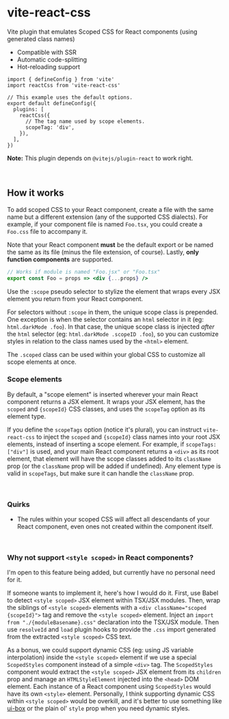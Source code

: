 # vite-react-css

Vite plugin that emulates Scoped CSS for React components (using generated class names)

- Compatible with SSR
- Automatic code-splitting
- Hot-reloading support

```tsx
import { defineConfig } from 'vite'
import reactCss from 'vite-react-css'

// This example uses the default options.
export default defineConfig({
  plugins: [
    reactCss({
      // The tag name used by scope elements.
      scopeTag: 'div',
    }),
  ],
})
```

**Note:** This plugin depends on `@vitejs/plugin-react` to work right.

&nbsp;

## How it works

To add scoped CSS to your React component, create a file with the same name but a different extension (any of the supported CSS dialects). For example, if your component file is named `Foo.tsx`, you could create a `Foo.css` file to accompany it.

Note that your React component **must** be the default export or be named the same as its file (minus the file extension, of course). Lastly, **only function components** are supported.

```jsx
// Works if module is named "Foo.jsx" or "Foo.tsx"
export const Foo = props => <div {...props} />
```

Use the `:scope` pseudo selector to stylize the element that wraps every JSX element you return from your React component.

For selectors without `:scope` in them, the unique scope class is prepended. One exception is when the selector contains an `html` selector in it (eg: `html.darkMode .foo`). In that case, the unique scope class is injected _after_ the `html` selector (eg: `html.darkMode .scopeID .foo`), so you can customize styles in relation to the class names used by the `<html>` element.

The `.scoped` class can be used within your global CSS to customize all scope elements at once.

### Scope elements

By default, a "scope element" is inserted wherever your main React component returns a JSX element. It wraps your JSX element, has the `scoped` and `{scopeId}` CSS classes, and uses the `scopeTag` option as its element type.

If you define the `scopeTags` option (notice it's plural), you can instruct `vite-react-css` to inject the `scoped` and `{scopeId}` class names into your root JSX elements, instead of inserting a scope element. For example, if `scopeTags: ["div"]` is used, and your main React component returns a `<div>` as its root element, that element will have the scope classes added to its `className` prop (or the `className` prop will be added if undefined). Any element type is valid in `scopeTags`, but make sure it can handle the `className` prop.

&nbsp;

### Quirks

- The rules within your scoped CSS will affect all descendants of your React component, even ones not created within the component itself.

&nbsp;

### Why not support `<style scoped>` in React components?

I'm open to this feature being added, but currently have no personal need for it.

If someone wants to implement it, here's how I would do it. First, use Babel to detect `<style scoped>` JSX element within TSX/JSX modules. Then, wrap the siblings of `<style scoped>` elements with a `<div className="scoped {scopeId}">` tag and remove the `<style scoped>` element. Inject an `import from "./{moduleBasename}.css"` declaration into the TSX/JSX module. Then use `resolveId` and `load` plugin hooks to provide the `.css` import generated from the extracted `<style scoped>` CSS text.

As a bonus, we could support dynamic CSS (eg: using JS variable interpolation) inside the `<style scoped>` element if we use a special `ScopedStyles` component instead of a simple `<div>` tag. The `ScopedStyles` component would extract the `<style scoped>` JSX element from its `children` prop and manage an `HTMLStyleElement` injected into the `<head>` DOM element. Each instance of a React component using `ScopedStyles` would have its own `<style>` element. Personally, I think supporting dynamic CSS within `<style scoped>` would be overkill, and it's better to use something like [ui-box](https://github.com/segmentio/ui-box) or the plain ol' `style` prop when you need dynamic styles.
